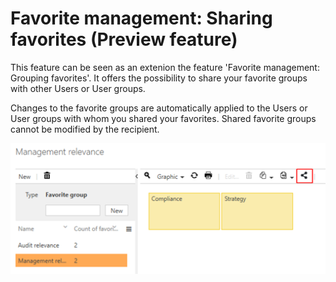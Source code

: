 # Favorite management: Sharing favorites (Preview feature)

This feature can be seen as an extenion the feature 'Favorite management: Grouping favorites'. It offers the possibility to share your favorite groups with other Users or User groups. 

Changes to the favorite groups are automatically applied to the Users or User groups with whom you shared your favorites. Shared favorite groups cannot be modified by the recipient. 

![screen](../media/Manage_favorites_sharing.png)

